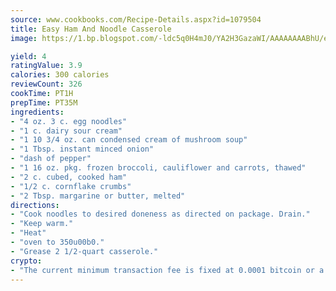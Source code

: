```yaml
---
source: www.cookbooks.com/Recipe-Details.aspx?id=1079504
title: Easy Ham And Noodle Casserole
image: https://1.bp.blogspot.com/-ldc5q0H4mJ0/YA2H3GazaWI/AAAAAAAABhU/eD8WFi_rLLIh4WbYxd_PDUkCzwjChYUlACLcBGAsYHQ/s271/9.png

yield: 4
ratingValue: 3.9
calories: 300 calories
reviewCount: 326
cookTime: PT1H
prepTime: PT35M
ingredients:
- "4 oz. 3 c. egg noodles"
- "1 c. dairy sour cream"
- "1 10 3/4 oz. can condensed cream of mushroom soup"
- "1 Tbsp. instant minced onion"
- "dash of pepper"
- "1 16 oz. pkg. frozen broccoli, cauliflower and carrots, thawed"
- "2 c. cubed, cooked ham"
- "1/2 c. cornflake crumbs"
- "2 Tbsp. margarine or butter, melted"
directions:
- "Cook noodles to desired doneness as directed on package. Drain."
- "Keep warm."
- "Heat"
- "oven to 350u00b0."
- "Grease 2 1/2-quart casserole."
crypto:
- "The current minimum transaction fee is fixed at 0.0001 bitcoin or a tenth of a millibitcoin per kilobyte, recently decreased from one millibitcoin."
---
```

